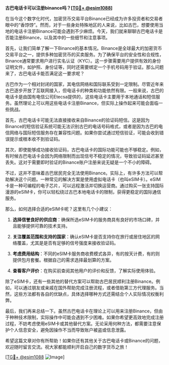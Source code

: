 **古巴电话卡可以注册binance吗？[[TG💪+ @esim1088](https://t.me/s/esim1088)]**

在当今这个数字化时代，加密货币交易平台Binance已经成为许多投资者和交易者眼中的“香饽饽”。然而，对于一些身处特殊地区的人来说，比如古巴，想要使用当地的电话卡注册Binance可能会遇到不少麻烦。今天，我们就来聊聊古巴电话卡是否能注册Binance，以及其中的一些细节和注意事项。

首先，让我们简单了解一下Binance的基本情况。Binance是全球最大的加密货币交易平台之一，提供多种加密货币的买卖服务。为了确保平台的安全性和合规性，Binance通常要求用户进行实名认证（KYC）。这一步骤需要用户提供有效的身份证明文件，如护照、身份证等，同时还需要绑定一个手机号码用于验证。那么问题来了，古巴电话卡能否满足这一要求呢？

古巴作为一个相对封闭的国家，其电信网络和国际联系受到一定限制。尽管近年来古巴逐步开放了互联网接入，但电话卡的种类和功能依然有限。一般来说，古巴的电话卡是由国有电信公司Etecsa提供的，这些电话卡主要用于本地通话和短信服务。虽然理论上可以用这些电话卡注册Binance，但实际上操作起来可能会面临一些挑战。

首先，古巴电话卡可能无法直接接收来自Binance的验证码短信。这是因为Binance的短信验证系统可能无法识别古巴的电话号码格式，或者是因为古巴的电信网络与国际短信服务存在兼容性问题。如果你尝试通过短信验证，可能会收到错误提示或根本收不到验证码。

其次，即使能够成功接收验证码，古巴电话卡的国际功能可能也不够稳定。例如，有时候古巴电话卡会因为网络限制而出现信号不稳定的情况，导致验证码延迟甚至丢失。这对于需要即时验证的Binance账户注册来说无疑是一个不小的障碍。

不过，这并不意味着古巴居民完全无法使用Binance。实际上，有许多方法可以帮助解决这个问题。一种常见的解决方案是使用虚拟电话卡（也叫eSIM卡）。eSIM卡是一种可编程的电子芯片，可以远程激活并切换运营商。通过购买一张支持国际漫游的eSIM卡，你可以轻松绕过古巴本地电话卡的限制，获得更稳定的国际通信服务。

那么，如何选择合适的eSIM卡呢？这里有几个小建议：

1. **选择信誉良好的供应商**：确保所选eSIM卡的服务商具有良好的市场口碑，并且能够提供可靠的技术支持。
   
2. **关注覆盖范围和支持的国家**：确认eSIM卡是否支持你在旅行或居住地区的网络覆盖，尤其是是否有足够的信号强度来接收验证码。

3. **考虑费用结构**：不同的eSIM卡服务商收费模式各异，有的按天计费，有的则提供包月套餐。根据自己的需求选择最划算的方案。

4. **查看客户评价**：在购买前查阅其他用户的评价和反馈，了解实际使用体验。

除了eSIM卡，还有一些其他的替代方案可以帮助古巴居民顺利注册Binance。例如，可以通过朋友或亲戚在国外帮助完成注册流程，或者借助第三方代理服务。当然，这些方法都有各自的优缺点，具体选择哪种方式还需结合个人实际情况权衡利弊。

最后，我们再来总结一下。虽然古巴电话卡在理论上可以用来注册Binance，但由于种种技术限制，实际操作中可能会遇到不少困难。如果你希望更高效地完成注册过程，不妨考虑使用eSIM卡或其他替代方案。无论采用何种方法，都需要注意保护个人信息安全，避免因操作不当而导致账户被盗或信息泄露。

希望这篇文章对你有所帮助！如果你还有其他关于古巴电话卡或Binance的问题，欢迎随时留言交流。祝大家都能顺利开启自己的数字货币之旅！

[[TG💪+ @esim1088](https://t.me/s/esim1088) ![Image](https://i.postimg.cc/4NQfJmqS/Snipaste-2025-05-13-00-14-12.png)]